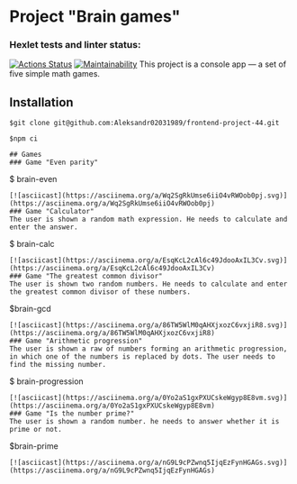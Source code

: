 # Project "Brain games"
### Hexlet tests and linter status:
[![Actions Status](https://github.com/Aleksandr02031989/frontend-project-44/actions/workflows/hexlet-check.yml/badge.svg)](https://github.com/Aleksandr02031989/frontend-project-44/actions)
[![Maintainability](https://api.codeclimate.com/v1/badges/7084bfa50141d16566b7/maintainability)](https://codeclimate.com/github/Aleksandr02031989/frontend-project-44/maintainability)
This project is a console app — a set of five simple math games.
## Installation
```
$git clone git@github.com:Aleksandr02031989/frontend-project-44.git
```
```
$npm ci
```
```
## Games
### Game "Even parity"
```
$ brain-even
```
[![asciicast](https://asciinema.org/a/Wq2SgRkUmse6iiO4vRWOob0pj.svg)](https://asciinema.org/a/Wq2SgRkUmse6iiO4vRWOob0pj)
### Game "Calculator"
The user is shown a random math expression. He needs to calculate and enter the answer.
```
$ brain-calc
```
[![asciicast](https://asciinema.org/a/EsqKcL2cAl6c49JdooAxIL3Cv.svg)](https://asciinema.org/a/EsqKcL2cAl6c49JdooAxIL3Cv)
### Game "The greatest common divisor"
The user is shown two random numbers. He needs to calculate and enter the greatest common divisor of these numbers.
```
$brain-gcd
```
[![asciicast](https://asciinema.org/a/86TW5WlM0qAHXjxozC6vxjiR8.svg)](https://asciinema.org/a/86TW5WlM0qAHXjxozC6vxjiR8)
### Game "Arithmetic progression"
The user is shown a raw of numbers forming an arithmetic progression, in which one of the numbers is replaced by dots. The user needs to find the missing number.
```
$ brain-progression
```
[![asciicast](https://asciinema.org/a/0Yo2aS1gxPXUCskeWgyp8E8vm.svg)](https://asciinema.org/a/0Yo2aS1gxPXUCskeWgyp8E8vm)
### Game "Is the number prime?"
The user is shown a random number. he needs to answer whether it is prime or not.
```
$brain-prime
```
[![asciicast](https://asciinema.org/a/nG9L9cPZwnq5IjqEzFynHGAGs.svg)](https://asciinema.org/a/nG9L9cPZwnq5IjqEzFynHGAGs)